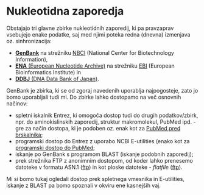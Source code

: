 # Nukleotidna zaporedja

Obstajajo tri glavne zbirke nukleotidnih zaporedij, ki pa pravzaprav vsebujejo enake podatke, saj med njimi poteka redna (dnevna) izmenjava oz. sinhronizacija:
* [**GenBank**](https://www.ncbi.nlm.nih.gov/genbank/) na strežniku [NBCI](https://www.ncbi.nlm.nih.gov/) (National Center for Biotechnology Information),
* [**ENA** (European Nucleotide Archive)](https://www.ebi.ac.uk/ena/) na strežniku [EBI](https://www.ebi.ac.uk) (European Bioinformatics Institute) in
* [**DDBJ** (DNA Data Bank of Japan)](https://www.ddbj.nig.ac.jp/).

GenBank je zbirka, ki se od zgoraj navedenih uporablja najpogosteje, zato jo bomo uporabljali tudi mi. Do zbirke lahko dostopamo na več osnovnih načinov: 
* spletni iskalnik Entrez, ki omogoča dostop tudi do drugih podatkov/zbirk, npr. do aminokislinskih zaporedij, struktur makromolekul, PubMed ipd. - gre za način dostopa, ki je podoben oz. enak kot za [PubMed pred brskalnika](../vaje/pubmed_web.md);
* programski dostop do Entrez z uporabo NCBI E-utilities (enako kot za [programski dostop do PubMed](../vaje/pubmed_eutilities.ipynb);
* iskanje po GenBank s programom BLAST (iskanje podobnih zaporedij);
* prek strežnika FTP z anonimnim dostopom, od koder lahko prenesemo datoteke v formatu ASN.1 ([ftp](tp://ftp.ncbi.nlm.nih.gov/ncbi-asn1)) in kot ploske datoteke - *flatfile* ([ftp](ftp://ftp.ncbi.nlm.nih.gov/genbank)).

Mi si bomo tukaj ogledali dostop prek spletnega vmesnika in E-utilities, iskanje z BLAST pa bomo spoznali v okviru ene kasnejših vaj.